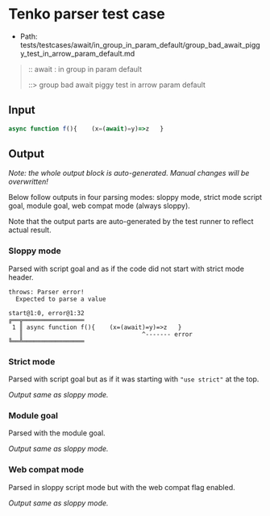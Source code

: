 # Tenko parser test case

- Path: tests/testcases/await/in_group_in_param_default/group_bad_await_piggy_test_in_arrow_param_default.md

> :: await : in group in param default
>
> ::> group bad await piggy test in arrow param default

## Input

`````js
async function f(){    (x=(await)=y)=>z   }
`````

## Output

_Note: the whole output block is auto-generated. Manual changes will be overwritten!_

Below follow outputs in four parsing modes: sloppy mode, strict mode script goal, module goal, web compat mode (always sloppy).

Note that the output parts are auto-generated by the test runner to reflect actual result.

### Sloppy mode

Parsed with script goal and as if the code did not start with strict mode header.

`````
throws: Parser error!
  Expected to parse a value

start@1:0, error@1:32
╔══╦═════════════════
 1 ║ async function f(){    (x=(await)=y)=>z   }
   ║                                 ^------- error
╚══╩═════════════════

`````

### Strict mode

Parsed with script goal but as if it was starting with `"use strict"` at the top.

_Output same as sloppy mode._

### Module goal

Parsed with the module goal.

_Output same as sloppy mode._

### Web compat mode

Parsed in sloppy script mode but with the web compat flag enabled.

_Output same as sloppy mode._
